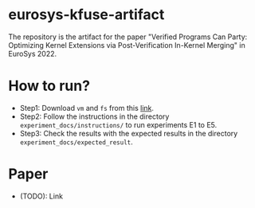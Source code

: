 # eurosys-kfuse-artifact
The repository is the artifact for the paper "Verified Programs Can Party: Optimizing Kernel Extensions via Post-Verification In-Kernel Merging" in EuroSys 2022.

# How to run?
* Step1: Download `vm` and `fs` from this [link](https://uofi.box.com/s/u4r3ka9jzaxcar2yi7flc6l7j13edoqv).
* Step2: Follow the instructions in the directory `experiment_docs/instructions/` to run experiments E1 to E5.
* Step3: Check the results with the expected results in the directory `experiment_docs/expected_result`.

# Paper
* (TODO): Link
